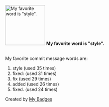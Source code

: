 <img src="https://my-badges.github.io/my-badges/favorite-word.png" alt="My favorite word is &quot;style&quot;." title="My favorite word is &quot;style&quot;." width="128">
<strong>My favorite word is &quot;style&quot;.</strong>
<br><br>

My favorite commit message words are:

1. style (used 35 times)
2. fixed: (used 31 times)
3. fix (used 29 times)
4. added (used 26 times)
5. fixed. (used 24 times)


Created by <a href="https://github.com/my-badges/my-badges">My Badges</a>